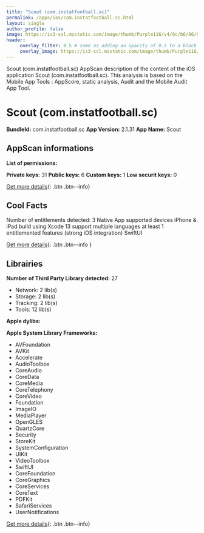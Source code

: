 ```yaml
---
title: "Scout (com.instatfootball.sc)"
permalink: /apps/ios/com.instatfootball.sc.html
layout: single
author_profile: false
image: https://is3-ssl.mzstatic.com/image/thumb/Purple116/v4/0c/b6/86/0cb68617-bbe1-e816-20d4-ee12a9150525/AppIcon-0-1x_U007emarketing-0-7-0-85-220.png/512x512bb.jpg
header: 
     overlay_filter: 0.5 # same as adding an opacity of 0.5 to a black background
     overlay_image: https://is3-ssl.mzstatic.com/image/thumb/Purple116/v4/0c/b6/86/0cb68617-bbe1-e816-20d4-ee12a9150525/AppIcon-0-1x_U007emarketing-0-7-0-85-220.png/512x512bb.jpg
---
```

Scout (com.instatfootball.sc) AppScan description of the content of the iOS application Scout (com.instatfootball.sc). This analysis is based on the Mobile App Tools : AppScore, static analysis, Audit and the Mobile Audit App Tool.

# Scout (com.instatfootball.sc)

**BundleId:** com.instatfootball.sc
**App Version:** 2.1.31
**App Name:** Scout


## AppScan informations 

**List of permissions:** 
  
  
**Private keys:** 31
**Public keys:** 6
**Custom keys:** 1
**Low securit keys:** 0
  
[Get more details](/pricing.html){: .btn .btn--info}

## Cool Facts

Number of entitlements detected: 3
Native App
supported devices iPhone & iPad
build using Xcode 13
support multiple languages
at least 1 entitlemented features (strong iOS integration)
SwiftUI
  
[Get more details](/pricing.html){: .btn .btn--info }

## Librairies 
**Number of Third Party Library detected:** 27
- Network: 2 lib(s)
- Storage: 2 lib(s)
- Tracking: 2 lib(s)
- Tools: 12 lib(s)


**Apple dylibs:**


**Apple System Library Frameworks:**
- AVFoundation
- AVKit
- Accelerate
- AudioToolbox
- CoreAudio
- CoreData
- CoreMedia
- CoreTelephony
- CoreVideo
- Foundation
- ImageIO
- MediaPlayer
- OpenGLES
- QuartzCore
- Security
- StoreKit
- SystemConfiguration
- UIKit
- VideoToolbox
- SwiftUI
- CoreFoundation
- CoreGraphics
- CoreServices
- CoreText
- PDFKit
- SafariServices
- UserNotifications


  
[Get more details](/pricing.html){: .btn .btn--info}

